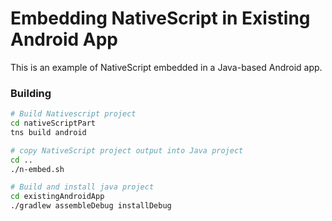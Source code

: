 # Embedding NativeScript in Existing Android App

This is an example of NativeScript embedded in a Java-based Android app.

### Building

```sh
# Build Nativescript project
cd nativeScriptPart
tns build android

# copy NativeScript project output into Java project
cd ..
./n-embed.sh

# Build and install java project
cd existingAndroidApp
./gradlew assembleDebug installDebug 
```
